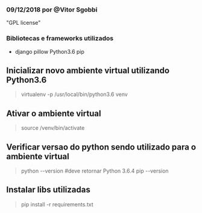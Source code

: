 ### 09/12/2018 por @Vitor Sgobbi
"GPL license"
### Bibliotecas e frameworks utilizados 
* django pillow Python3.6 pip

## Inicializar novo ambiente virtual utilizando Python3.6
> virtualenv -p /usr/local/bin/python3.6 venv
## Ativar o ambiente virtual
> source /venv/bin/activate
## Verificar versao do python sendo utilizado para o ambiente virtual
> python --version #deve retornar Python 3.6.4
> pip --version
## Instalar libs utilizadas
> pip install -r requirements.txt

